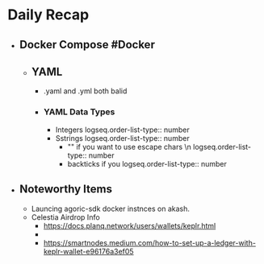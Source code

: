 # Daily Recap
- ## Docker Compose #Docker
	- ## YAML
		- .yaml and .yml both balid
		- ### YAML Data Types
			- Integers
			  logseq.order-list-type:: number
			- Sstrings
			  logseq.order-list-type:: number
				- "" if you want to use escape chars \n
				  logseq.order-list-type:: number
				- backticks if you
				  logseq.order-list-type:: number
- ## Noteworthy Items
	- Launcing agoric-sdk docker instnces on akash.
	- Celestia Airdrop Info
		- https://docs.planq.network/users/wallets/keplr.html
		-
		- https://smartnodes.medium.com/how-to-set-up-a-ledger-with-keplr-wallet-e96176a3ef05